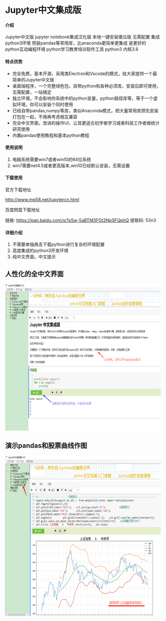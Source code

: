 # Jupyter中文集成版

#### 介绍
Jupyter中文版 jupyter notebook集成汉化版 本地一键安装傻瓜版 无需配置 集成python3环境 预装pandas等常用库，比anaconda更简单更集成 是更好的 python互动编程环境 python学习教育培训软件工具
python3 内核3.8


#### 特点优势
* 完全免费，基本开源，采用类Electron和Vscode的模式，给大家提供一个最简单的Jupyter中文版
* 桌面端程序，一个完整绿色包，自带python和各种必须库，安装后即可使用，无需配置，一站搞定
* 独立环境，不会影响你系统中的python变量，python路径库等，等于一个虚拟环境，你可以安装个同时使用
* 已经自带pandas,numpy等库，类似Anaconda模式，把大量常用库预先安装打包在一起，不用再考虑相互兼容
* 完全中文界面，改进的操作UI，让其更适合初学者学习或者科技工作者做统计研究使用
* 内置pandas使用教程和基本python教程


#### 使用说明

1.  电脑系统需要win7或者win10的64位系统
2.  win7需要net4.5或者更高版本,win10已经默认安装，无需设置

#### 下载使用
官方下载地址

http://www.mp58.net/jupytercn.html

百度网盘下载地址

链接: https://pan.baidu.com/s/1sSw-5aBTM3FGt2NpSFQphQ 提取码: 53n3


#### 详细介绍

1.  不需要单独再去下载python进行复杂的环境配置
2.  高度集成的python3开发环境
3.  纯中文界面，中文提示

##  人性化的全中文界面
<div  align="center"> <img src="/img/help1.png" width = "712" height = "477" alt="taq" /> </div>


##  演示pandas和股票曲线作图
<div  align="center"> <img src="/img/help2.png" width = "712" height = "520" alt="taq" /> </div>



